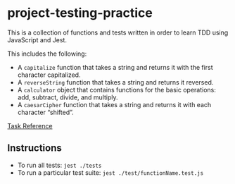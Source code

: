 # project-testing-practice

This is a collection of functions and tests written in order to learn TDD using JavaScript and Jest.

This includes the following:
- A `capitalize` function that takes a string and returns it with the first character capitalized.
- A `reverseString` function that takes a string and returns it reversed.
- A `calculator` object that contains functions for the basic operations: add, subtract, divide, and multiply.
- A `caesarCipher` function that takes a string and returns it with each character “shifted”.

[Task Reference](https://www.theodinproject.com/lessons/node-path-javascript-testing-practice)

## Instructions
- To run all tests: `jest ./tests`
- To run a particular test suite: `jest ./test/functionName.test.js`
